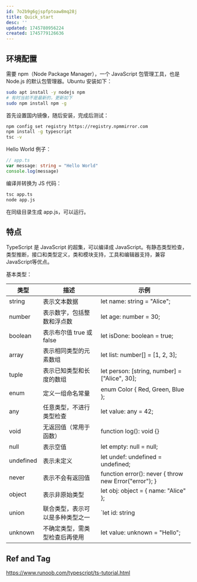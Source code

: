 ```yaml
---
id: 7o2b9g6gjspfptoaw8mq28j
title: Quick_start
desc: ''
updated: 1745780956224
created: 1745779126636
---
```


## 环境配置

需要 npm（Node Package Manager），一个 JavaScript 包管理工具，也是 Node.js 的默认包管理器。Ubuntu 安装如下：

```bash
sudo apt install -y nodejs npm
# 有时当前不是最新的，更新如下
sudo npm install npm -g
```

首先设置国内镜像，随后安装，完成后测试：

```bash
npm config set registry https://registry.npmmirror.com
npm install -g typescript
tsc -v
```

Hello World 例子：

```ts
// app.ts
var message: string = "Hello World" 
console.log(message)
```

编译并转换为 JS 代码：

```bash
tsc app.ts
node app.js
```

在同级目录生成 app.js，可以运行。

## 特点

TypeScript 是 JavaScript 的超集，可以编译成 JavaScript。有静态类型检查，类型推断，接口和类型定义，类和模块支持，工具和编辑器支持，兼容 JavaScript等优点。

基本类型：


| 类型      | 描述                             | 示例                                 |
| --------- | -------------------------------- | ------------------------------------ |
| string    | 表示文本数据                     | let name: string = "Alice";          |
| number    | 表示数字，包括整数和浮点数       | let age: number = 30;                |
| boolean   | 表示布尔值 true 或 false         | let isDone: boolean = true;          |
| array     | 表示相同类型的元素数组           | let list: number[] = [1, 2, 3];      |
| tuple     | 表示已知类型和长度的数组         | let person: [string, number] = ["Alice", 30];|
| enum      | 定义一组命名常量                 | enum Color { Red, Green, Blue };     |
| any       | 任意类型，不进行类型检查         | let value: any = 42;                 |
| void      | 无返回值（常用于函数）           | function log(): void {}              |
| null      | 表示空值                         | let empty: null = null;              |
| undefined | 表示未定义                       | let undef: undefined = undefined;    |
| never     | 表示不会有返回值                 | function error(): never { throw new Error("error"); } |
| object    | 表示非原始类型                   | let obj: object = { name: "Alice" }; |
| union     | 联合类型，表示可以是多种类型之一 | `let id: string                      |
| unknown   | 不确定类型，需类型检查后再使用   | let value: unknown = "Hello";          |

## Ref and Tag

https://www.runoob.com/typescript/ts-tutorial.html